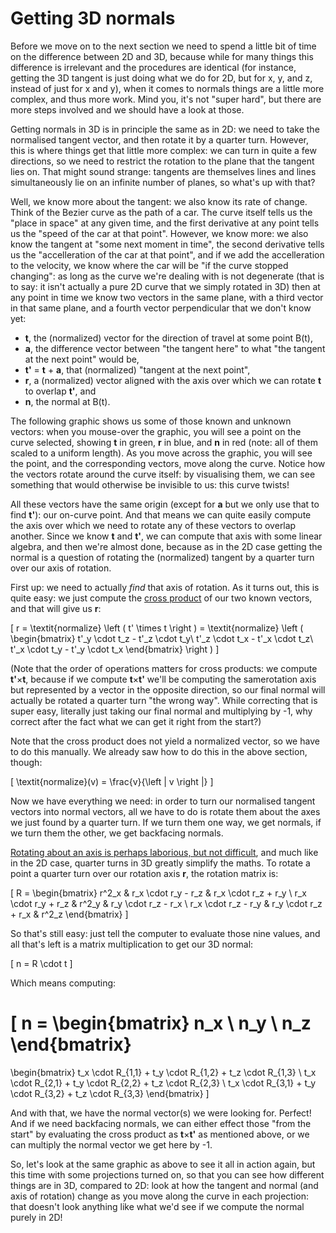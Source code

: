 # Getting 3D normals

Before we move on to the next section we need to spend a little bit of time on the difference between 2D and 3D, because while for many things this difference is irrelevant and the procedures are identical (for instance, getting the 3D tangent is just doing what we do for 2D, but for x, y, and z, instead of just for x and y), when it comes to normals things are a little more complex, and thus more work. Mind you, it's not "super hard", but there are more steps involved and we should have a look at those.

Getting normals in 3D is in principle the same as in 2D: we need to take the normalised tangent vector, and then rotate it by a quarter turn. However, this is where things get that little more complex: we can turn in quite a few directions, so we need to restrict the rotation to the plane that the tangent lies on. That might sound strange: tangents are themselves lines and lines simultaneously lie on an infinite number of planes, so what's up with that?

Well, we know more about the tangent: we also know its rate of change. Think of the Bezier curve as the path of a car. The curve itself tells us the "place in space" at any given time, and the first derivative at any point tells us the "speed of the car at that point". However, we know more: we also know the tangent at "some next moment in time", the second derivative tells us the "accelleration of the car at that point", and if we add the accelleration to the velocity, we know where the car will be "if the curve stopped changing": as long as the curve we're dealing with is not degenerate (that is to say: it isn't actually a pure 2D curve that we simply rotated in 3D) then at any point in time we know two vectors in the same plane, with a third vector in that same plane, and a fourth vector perpendicular that we don't know yet:

- **t**, the (normalized) vector for the direction of travel at some point B(t),
- **a**, the difference vector between "the tangent here" to what "the tangent at the next point" would be,
- **t'** = **t** + **a**, that (normalized) "tangent at the next point",
- **r**, a (normalized) vector aligned with the axis over which we can rotate **t** to overlap **t'**, and
- **n**, the normal at B(t).

The following graphic shows us some of those known and unknown vectors: when you mouse-over the graphic, you will see a point on the curve selected, showing **t** in green, **r** in blue, and **n** in red (note: all of them scaled to a uniform length). As you move across the graphic, you will see the point, and the corresponding vectors, move along the curve. Notice how the vectors rotate around the curve itself: by visualising them, we can see something that would otherwise be invisible to us: this curve twists!

<Graphic title="Some known and unknown vectors" setup={this.setup} draw={this.drawVectors}/>

All these vectors have the same origin (except for **a** but we only use that to find **t'**): our on-curve point. And that means we can quite easily compute the axis over which we need to rotate any of these vectors to overlap another. Since we know **t** and **t'**, we can compute that axis with some linear algebra, and then we're almost done, because as in the 2D case getting the normal is a question of rotating the (normalized) tangent by a quarter turn over our axis of rotation.

First up: we need to actually *find* that axis of rotation. As it turns out, this is quite easy: we just compute the [cross product](https://en.wikipedia.org/wiki/Cross_product#Mnemonic) of our two known vectors, and that will give us **r**:

\[
  r = \textit{normalize} \left ( t' \times t \right ) = \textit{normalize} \left ( \begin{bmatrix}
      t'_y \cdot t_z - t'_z \cdot t_y\\
      t'_z \cdot t_x - t'_x \cdot t_z\\
      t'_x \cdot t_y - t'_y \cdot t_x
  \end{bmatrix} \right )
\]

(Note that the order of operations matters for cross products: we compute **t'**×**t**, because if we compute **t**×**t'** we'll be computing the samerotation axis but represented by a vector in the opposite direction, so our final normal will actually be rotated a quarter turn "the wrong way". While correcting that is super easy, literally just taking our final normal and multiplying by -1, why correct after the fact what we can get it right from the start?)

Note that the cross product does not yield a normalized vector, so we have to do this manually. We already saw how to do this in the above section, though:

\[
  \textit{normalize}(v) = \frac{v}{\left \| v \right \|}
\]

Now we have everything we need: in order to turn our normalised tangent vectors into normal vectors, all we have to do is rotate them about the axes we just found by a quarter turn. If we turn them one way, we get normals, if we turn them the other, we get backfacing normals.

[Rotating about an axis is perhaps laborious, but not difficult](https://en.wikipedia.org/wiki/Rotation_matrix#Rotation_matrix_from_axis_and_angle), and much like in the 2D case, quarter turns in 3D greatly simplify the maths. To rotate a point a quarter turn over our rotation axis **r**, the rotation matrix is:

\[
  R = \begin{bmatrix}
       r^2_x     & r_x \cdot r_y - r_z  & r_x \cdot r_z + r_y \\
       r_x \cdot r_y + r_z &      r^2_y     & r_y \cdot r_z - r_x \\
       r_x \cdot r_z - r_y &  r_y \cdot r_z + r_x &     r^2_z
  \end{bmatrix}
\]

So that's still easy: just tell the computer to evaluate those nine values, and all that's left is a matrix multiplication to get our 3D normal:

\[
  n = R \cdot t
\]

Which means computing:

\[
  n =
  \begin{bmatrix}
       n_x \\
       n_y \\
       n_z
  \end{bmatrix}
  =
  \begin{bmatrix}
  t_x \cdot R_{1,1} + t_y \cdot R_{1,2} + t_z \cdot R_{1,3} \\
  t_x \cdot R_{2,1} + t_y \cdot R_{2,2} + t_z \cdot R_{2,3} \\
  t_x \cdot R_{3,1} + t_y \cdot R_{3,2} + t_z \cdot R_{3,3}
  \end{bmatrix}
\]

And with that, we have the normal vector(s) we were looking for. Perfect! And if we need backfacing normals, we can either effect those "from the start" by evaluating the cross product as **t**×**t'** as mentioned above, or we can multiply the normal vector we get here by -1.

So, let's look at the same graphic as above to see it all in action again, but this time with some projections turned on, so that you can see how different things are in 3D, compared to 2D: look at how the tangent and normal (and axis of rotation) change as you move along the curve in each projection: that doesn't look anything like what we'd see if we compute the normal purely in 2D!

<Graphic title="Appreciating 3D curve normals" setup={this.setup} draw={this.drawNormals}/>
